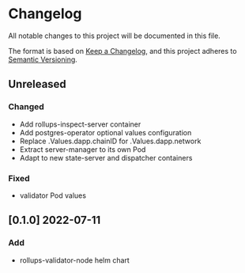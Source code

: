 # Changelog

All notable changes to this project will be documented in this file.

The format is based on [Keep a Changelog](https://keepachangelog.com/en/1.0.0/),
and this project adheres to [Semantic Versioning](https://semver.org/spec/v2.0.0.html).

## Unreleased

### Changed

- Add rollups-inspect-server container
- Add postgres-operator optional values configuration
- Replace .Values.dapp.chainID for .Values.dapp.network
- Extract server-manager to its own Pod
- Adapt to new state-server and dispatcher containers

### Fixed

- validator Pod values

## [0.1.0] 2022-07-11

### Add

- rollups-validator-node helm chart
